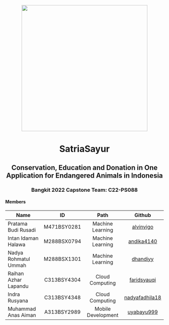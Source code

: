 <p align="center">
  <img align="center" width="400" src="/profile/img/landscape-01-01_small.png" />
</p>
<h1 align="center">SatriaSayur</h1>
<h2 align="center">Conservation, Education and Donation in One Application for Endangered Animals in Indonesia</h2>

<h3 align="center">Bangkit 2022 Capstone Team: C22-PS088</h3>

#### Members
| Name                  | ID            | Path                | Github                                              |
| --------------------- |:-------------:|:-------------------:|:---------------------------------------------------:|
| Pratama Budi Rusadi   | M471BSY0281    | Machine Learning   | [alvinvigo](https://github.com/alvinvigo)           |
| Intan Idaman Halawa   | M288BSX0794    | Machine Learning   | [andika4140](https://github.com/andika4140)         |
| Nadya Rohmatul Ummah  | M288BSX1301    | Machine Learning   | [dhandiyy](https://github.com/dhandiyy)             |
| Raihan Azhar Lapandu  | C313BSY4304    | Cloud Computing    | [faridsyauqi](https://github.com/faridsyauqi)       |
| Indra Rusyana         | C313BSY4348    | Cloud Computing    | [nadyafadhila18](https://github.com/nadyafadhila18) |
| Muhammad Anas Aiman   | A313BSY2989    | Mobile Development | [uyabayu999](https://github.com/uyabayu999)         |
